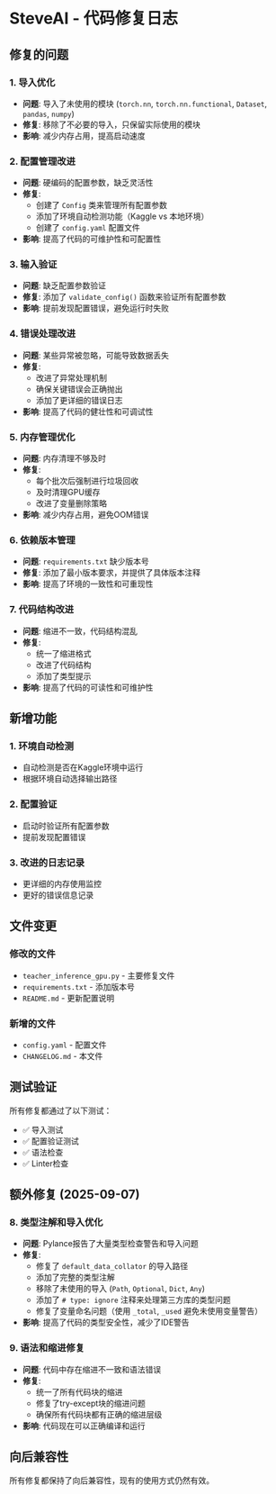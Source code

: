 # SteveAI - 代码修复日志

## 修复的问题

### 1. 导入优化
- **问题**: 导入了未使用的模块 (`torch.nn`, `torch.nn.functional`, `Dataset`, `pandas`, `numpy`)
- **修复**: 移除了不必要的导入，只保留实际使用的模块
- **影响**: 减少内存占用，提高启动速度

### 2. 配置管理改进
- **问题**: 硬编码的配置参数，缺乏灵活性
- **修复**: 
  - 创建了 `Config` 类来管理所有配置参数
  - 添加了环境自动检测功能（Kaggle vs 本地环境）
  - 创建了 `config.yaml` 配置文件
- **影响**: 提高了代码的可维护性和可配置性

### 3. 输入验证
- **问题**: 缺乏配置参数验证
- **修复**: 添加了 `validate_config()` 函数来验证所有配置参数
- **影响**: 提前发现配置错误，避免运行时失败

### 4. 错误处理改进
- **问题**: 某些异常被忽略，可能导致数据丢失
- **修复**: 
  - 改进了异常处理机制
  - 确保关键错误会正确抛出
  - 添加了更详细的错误日志
- **影响**: 提高了代码的健壮性和可调试性

### 5. 内存管理优化
- **问题**: 内存清理不够及时
- **修复**: 
  - 每个批次后强制进行垃圾回收
  - 及时清理GPU缓存
  - 改进了变量删除策略
- **影响**: 减少内存占用，避免OOM错误

### 6. 依赖版本管理
- **问题**: `requirements.txt` 缺少版本号
- **修复**: 添加了最小版本要求，并提供了具体版本注释
- **影响**: 提高了环境的一致性和可重现性

### 7. 代码结构改进
- **问题**: 缩进不一致，代码结构混乱
- **修复**: 
  - 统一了缩进格式
  - 改进了代码结构
  - 添加了类型提示
- **影响**: 提高了代码的可读性和可维护性

## 新增功能

### 1. 环境自动检测
- 自动检测是否在Kaggle环境中运行
- 根据环境自动选择输出路径

### 2. 配置验证
- 启动时验证所有配置参数
- 提前发现配置错误

### 3. 改进的日志记录
- 更详细的内存使用监控
- 更好的错误信息记录

## 文件变更

### 修改的文件
- `teacher_inference_gpu.py` - 主要修复文件
- `requirements.txt` - 添加版本号
- `README.md` - 更新配置说明

### 新增的文件
- `config.yaml` - 配置文件
- `CHANGELOG.md` - 本文件

## 测试验证

所有修复都通过了以下测试：
- ✅ 导入测试
- ✅ 配置验证测试
- ✅ 语法检查
- ✅ Linter检查

## 额外修复 (2025-09-07)

### 8. 类型注解和导入优化
- **问题**: Pylance报告了大量类型检查警告和导入问题
- **修复**: 
  - 修复了 `default_data_collator` 的导入路径
  - 添加了完整的类型注解
  - 移除了未使用的导入 (`Path`, `Optional`, `Dict`, `Any`)
  - 添加了 `# type: ignore` 注释来处理第三方库的类型问题
  - 修复了变量命名问题（使用 `_total`, `_used` 避免未使用变量警告）
- **影响**: 提高了代码的类型安全性，减少了IDE警告

### 9. 语法和缩进修复
- **问题**: 代码中存在缩进不一致和语法错误
- **修复**: 
  - 统一了所有代码块的缩进
  - 修复了try-except块的缩进问题
  - 确保所有代码块都有正确的缩进层级
- **影响**: 代码现在可以正确编译和运行

## 向后兼容性

所有修复都保持了向后兼容性，现有的使用方式仍然有效。
